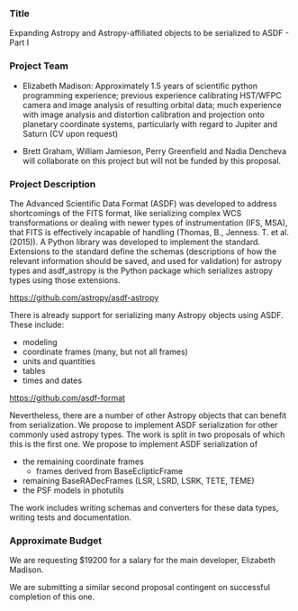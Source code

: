 ### Title
 Expanding Astropy and Astropy-affiliated objects to be serialized to ASDF - Part I

### Project Team
- Elizabeth Madison: Approximately 1.5 years of scientific python programming experience; previous experience calibrating HST/WFPC camera and image analysis of resulting orbital data; much experience with image analysis and distortion calibration and projection onto planetary coordinate systems, particularly with regard to Jupiter and Saturn (CV upon request)

- Brett Graham, William Jamieson, Perry Greenfield and Nadia Dencheva will collaborate on this project but will not be funded by this proposal.


### Project Description
The Advanced Scientific Data Format (ASDF) was developed to address shortcomings of the FITS format, like serializing complex WCS transformations or dealing with newer types of instrumentation (IFS, MSA), that FITS is effectively incapable of handling (Thomas, B., Jenness. T. et al. (2015)). A Python library was developed to implement the standard. Extensions to the standard define the schemas (descriptions of how the relevant information should be saved, and used for validation) for astropy types and asdf_astropy is the Python package which serializes astropy types using those extensions.

https://github.com/astropy/asdf-astropy

There is already support for serializing many Astropy objects using ASDF. These include:

- modeling
- coordinate frames (many, but not all frames)
- units and quantities
- tables
- times and dates

https://github.com/asdf-format

Nevertheless, there are a number of other Astropy objects that can benefit from serialization. We propose to implement ASDF serialization for other commonly used astropy types. The work is split in two proposals of which this is the first one. We propose to implement ASDF serialization of

- the remaining coordinate frames
  - frames derived from BaseEclipticFrame
- remaining BaseRADecFrames (LSR, LSRD, LSRK, TETE, TEME)
- the PSF models in photutils

The work includes writing schemas and converters for these data types, writing tests and documentation.


### Approximate Budget
We are requesting $19200 for a salary for the main developer, Elizabeth Madison.

We are submitting a similar second proposal contingent on successful completion of this one.
